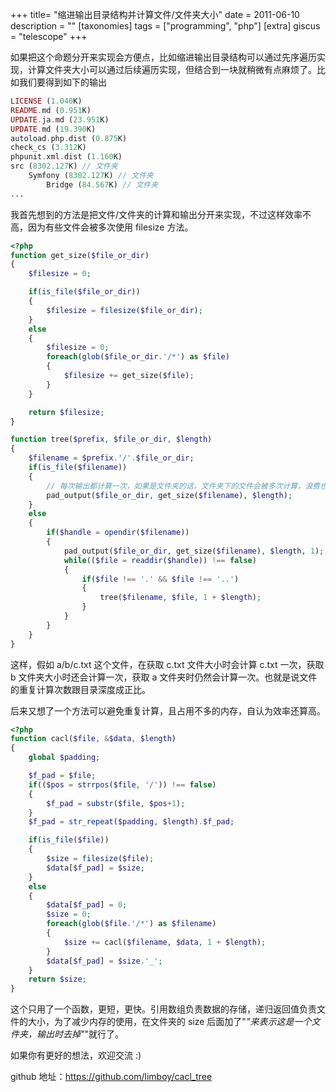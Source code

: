 +++
title= "缩进输出目录结构并计算文件/文件夹大小"
date = 2011-06-10
description = ""
[taxonomies]
tags = ["programming", "php"]
[extra]
giscus = "telescope"
+++

如果把这个命题分开来实现会方便点，比如缩进输出目录结构可以通过先序遍历实现，计算文件夹大小可以通过后续遍历实现，但结合到一块就稍微有点麻烦了。比如我们要得到如下的输出

```php
LICENSE (1.040K)
README.md (0.951K)
UPDATE.ja.md (23.951K)
UPDATE.md (19.390K)
autoload.php.dist (0.875K)
check_cs (3.312K)
phpunit.xml.dist (1.160K)
src (8302.127K) // 文件夹
    Symfony (8302.127K) // 文件夹
        Bridge (84.567K) // 文件夹
...
```

我首先想到的方法是把文件/文件夹的计算和输出分开来实现，不过这样效率不高，因为有些文件会被多次使用 filesize 方法。

```php
<?php
function get_size($file_or_dir)
{
	$filesize = 0;

	if(is_file($file_or_dir))
	{
		$filesize = filesize($file_or_dir);
	}
	else
	{
		$filesize = 0;
		foreach(glob($file_or_dir.'/*') as $file)
		{
			$filesize += get_size($file);
		}
	}

	return $filesize;
}

function tree($prefix, $file_or_dir, $length)
{
	$filename = $prefix.'/'.$file_or_dir;
	if(is_file($filename))
	{
		// 每次输出都计算一次，如果是文件夹的话，文件夹下的文件会被多次计算，浪费也就在此
		pad_output($file_or_dir, get_size($filename), $length);
	}
	else
	{
		if($handle = opendir($filename))
		{
			pad_output($file_or_dir, get_size($filename), $length, 1);
			while(($file = readdir($handle)) !== false)
			{
				if($file !== '.' && $file !== '..')
				{
					tree($filename, $file, 1 + $length);
				}
			}
		}
	}
}
```

这样，假如 a/b/c.txt 这个文件，在获取 c.txt 文件大小时会计算 c.txt 一次，获取 b 文件夹大小时还会计算一次，获取 a 文件夹时仍然会计算一次。也就是说文件的重复计算次数跟目录深度成正比。

后来又想了一个方法可以避免重复计算，且占用不多的内存，自认为效率还算高。

```php
<?php
function cacl($file, &$data, $length)
{
	global $padding;

	$f_pad = $file;
	if(($pos = strrpos($file, '/')) !== false)
	{
		$f_pad = substr($file, $pos+1);
	}
	$f_pad = str_repeat($padding, $length).$f_pad;

	if(is_file($file))
	{
		$size = filesize($file);
		$data[$f_pad] = $size;
	}
	else
	{
		$data[$f_pad] = 0;
		$size = 0;
		foreach(glob($file.'/*') as $filename)
		{
			$size += cacl($filename, $data, 1 + $length);
		}
		$data[$f_pad] = $size.'_';
	}
	return $size;
}
```

这个只用了一个函数，更短，更快。引用数组负责数据的存储，递归返回值负责文件的大小，为了减少内存的使用，在文件夹的 size 后面加了"_"来表示这是一个文件夹，输出时去掉"_"就行了。

如果你有更好的想法，欢迎交流 :)

github 地址：<a href="https://github.com/limboy/cacl_tree">https://github.com/limboy/cacl_tree</a>
